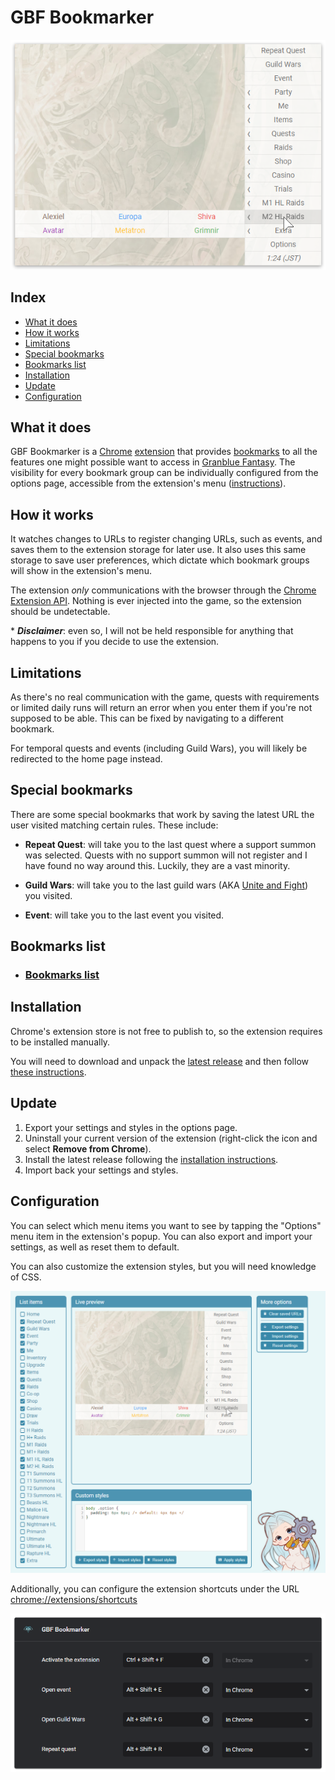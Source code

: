 # GBF Bookmarker

![Preview](readme_assets/popup.png)

## Index

- [What it does](#what-it-does)
- [How it works](#how-it-works)
- [Limitations](#limitations)
- [Special bookmarks](#special-bookmarks)
- [Bookmarks list](#bookmarks-list)
- [Installation](#installation)
- [Update](#update)
- [Configuration](#configuration)

## What it does

GBF Bookmarker is a [Chrome](https://www.google.com/chrome/) [extension](https://developer.chrome.com/extensions) that provides [bookmarks](<https://en.wikipedia.org/wiki/Bookmark_(digital)>) to all the features one might possible want to access in [Granblue Fantasy](http://game.granbluefantasy.jp). The visibility for every bookmark group can be individually configured from the options page, accessible from the extension's menu ([instructions](#configuration)).

## How it works

It watches changes to URLs to register changing URLs, such as events, and saves them to the extension storage for later use. It also uses this same storage to save user preferences, which dictate which bookmark groups will show in the extension's menu.

The extension _only_ communications with the browser through the [Chrome Extension API](https://developer.chrome.com/extensions/api_index). Nothing is ever injected into the game, so the extension should be undetectable.

\* _**Disclaimer**_: even so, I will not be held responsible for anything that happens to you if you decide to use the extension.

## Limitations

As there's no real communication with the game, quests with requirements or limited daily runs will return an error when you enter them if you're not supposed to be able. This can be fixed by navigating to a different bookmark.

For temporal quests and events (including Guild Wars), you will likely be redirected to the home page instead.

## Special bookmarks

There are some special bookmarks that work by saving the latest URL the user visited matching certain rules. These include:

- **Repeat Quest**: will take you to the last quest where a support summon was selected. Quests with no support summon will not register and I have found no way around this. Luckily, they are a vast minority.

- **Guild Wars**: will take you to the last guild wars (AKA [Unite and Fight](https://gbf.wiki/Unite_and_Fight)) you visited.

- **Event**: will take you to the last event you visited.

## Bookmarks list

- ### [Bookmarks list](readme_assets/sections/bookmarks-list.md)

## Installation

Chrome's extension store is not free to publish to, so the extension requires to be installed manually.

You will need to download and unpack the [latest release](https://github.com/jesuscc1993/gbf-bookmarker/releases/) and then follow [these instructions](readme_assets/sections/installation.md).

## Update

1. Export your settings and styles in the options page.
2. Uninstall your current version of the extension (right-click the icon and select **Remove from Chrome**).
3. Install the latest release following the [installation instructions](#installation).
4. Import back your settings and styles.

## Configuration

You can select which menu items you want to see by tapping the "Options" menu item in the extension's popup. You can also export and import your settings, as well as reset them to default.

You can also customize the extension styles, but you will need knowledge of CSS.

![Options](readme_assets/options.png)

Additionally, you can configure the extension shortcuts under the URL [chrome://extensions/shortcuts](chrome://extensions/shortcuts)

![Shortcuts](readme_assets/shortcuts.png)
